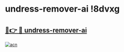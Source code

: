 # undress-remover-ai !8dvxg

# <h2><a href="https://c7n847.esa.edu.pl?title=undress-remover-ai&ref=8dvxg">🔗👉 🔴 undress-remover-ai</a></h2>

[![acn](https://github.com/user-attachments/assets/0f9c940e-d8b0-45ae-aac7-cd30a18b3e1c)](https://c7n847.esa.edu.pl?title=undress-remover-ai&ref=8dvxg)

